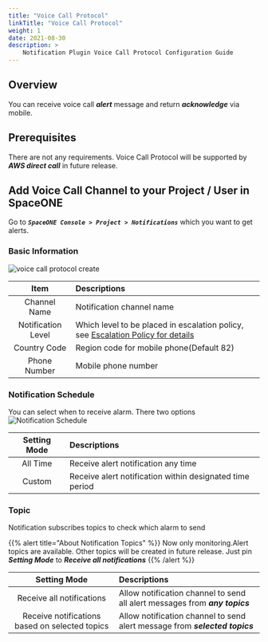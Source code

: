 ```yaml
---
title: "Voice Call Protocol"
linkTitle: "Voice Call Protocol"
weight: 1
date: 2021-08-30
description: >
    Notification Plugin Voice Call Protocol Configuration Guide
---
```


## Overview
You can receive voice call _**alert**_ message and return _**acknowledge**_ via mobile.

## Prerequisites
There are not any requirements.
Voice Call Protocol will be supported by _**AWS direct call**_ in future release.

## Add Voice Call Channel to your Project / User in SpaceONE 
Go to _**`SpaceONE Console > Project > Notifications`**_ which you want to get alerts.

### Basic Information
![voice call protocol create](/ko/docs/guides/alert_manager/notification/notification_img/voice_call_protocol_01.png)

|Item|Descriptions|
|:--:|:--|
|Channel Name|Notification channel name|
|Notification Level|Which level to be placed in escalation policy, see [Escalation Policy for details](/docs/guides/admin_guide/monitoring/alert_manager/escalation-policy/)|
|Country Code|Region code for mobile phone(Default 82)|
|Phone Number|Mobile phone number|

### Notification Schedule
You can select when to receive alarm. There two options
![Notification Schedule](/ko/docs/guides/alert_manager/notification/notification_img/notification_img_01.png)

|Setting Mode|Descriptions|
|:--:|:--|
|All Time|Receive alert notification any time|
|Custom|Receive alert notification within designated time period|

### Topic
Notification subscribes topics to check which alarm to send

{{% alert title="About Notification Topics" %}}
Now only monitoring.Alert topics are available. Other topics will be created in future release.
Just pin _**Setting Mode**_ to _**Receive all notifications**_
{{% /alert %}}

|Setting Mode|Descriptions|
|:--:|:--|
|Receive all notifications|Allow notification channel to send all alert messages from _**any topics**_|
|Receive notifications based on selected topics|Allow notification channel to send alert message from _**selected topics**_|